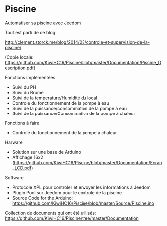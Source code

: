 # Piscine
Automatiser sa piscine avec Jeedom

Tout est parti de ce blog:

http://clement.storck.me/blog/2014/08/controle-et-supervision-de-la-piscine/

(Copie locale: https://github.com/KiwiHC16/Piscine/blob/master/Documentation/Piscine_Description.pdf)

Fonctions implémentées
- Suivi du PH
- Suivi du Brome
- Suivi de la temperature/Humidité du local
- Controle du fonctionnement de la pompe à eau
- Suivi de la puissance/consommation de la pompe à eau
- Suivi de la puissance/Consommation de la pompe à chaleur

Fonctions à faire
- Controle du fonctionnement de la pompe à chaleur

Harware
- Solution sur une base de Arduino
- Affichage 16x2 (https://github.com/KiwiHC16/Piscine/blob/master/Documentation/Ecran_LCD.pdf)

Software
- Protocole XPL pour controler et envoyer les informations à Jeedom
- Plugin Pool sur Jeedom pour le controle de la piscine
- Source Code for the Arduino: https://github.com/KiwiHC16/Piscine/blob/master/Source/Piscine.ino

Collection de documents qui ont été utilisés: https://github.com/KiwiHC16/Piscine/tree/master/Documentation

